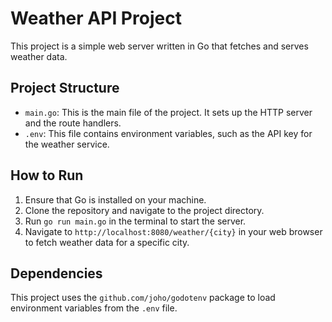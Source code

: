 <head>
    <title>README</title>
</head>

<body>
    <h1>Weather API Project</h1>
    <p>This project is a simple web server written in Go that fetches and serves weather data.</p>
    <h2>Project Structure</h2>
    <ul>
        <li><code>main.go</code>: This is the main file of the project. It sets up the HTTP server and the route handlers.</li>
        <li><code>.env</code>: This file contains environment variables, such as the API key for the weather service.</li>
    </ul>
    <h2>How to Run</h2>
    <ol>
        <li>Ensure that Go is installed on your machine.</li>
        <li>Clone the repository and navigate to the project directory.</li>
        <li>Run <code>go run main.go</code> in the terminal to start the server.</li>
        <li>Navigate to <code>http://localhost:8080/weather/{city}</code> in your web browser to fetch weather data for a specific city.</li>
    </ol>
    <h2>Dependencies</h2>
    <p>This project uses the <code>github.com/joho/godotenv</code> package to load environment variables from the <code>.env</code> file.</p>
</body>
